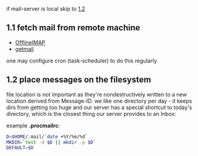 if mail-server is local skip to [1.2](#1.2)

## 1.1 fetch mail from remote machine

* [OfflineIMAP](http://offlineimap.org/)
* [getmail](http://pyropus.ca/software/getmail/)

one may configure cron (task-scheduler) to do this regularly

## <a id=1.2></a>1.2 place messages on the filesystem

file location is not important as they're nondestructively written to a new location derived from Message-ID. we like one directory per day - it keeps dirs from getting too huge and our server has a special shortcut to today's directory, which is the closest thing our server provides to an Inbox:

example **.procmailrc**:

``` sh
D=$HOME/.mail/`date +%Y/%m/%d`
MKDIR=`test -d $D || mkdir -p $D`
DEFAULT=$D

```
